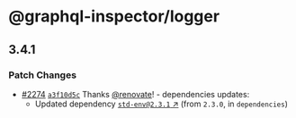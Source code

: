 # @graphql-inspector/logger

## 3.4.1

### Patch Changes

- [#2274](https://github.com/kamilkisiela/graphql-inspector/pull/2274)
  [`a3f10d5c`](https://github.com/kamilkisiela/graphql-inspector/commit/a3f10d5c675b8394ca6617afae43df70fe9e2d94)
  Thanks [@renovate](https://github.com/apps/renovate)! - dependencies updates:
  - Updated dependency [`std-env@2.3.1` ↗︎](https://www.npmjs.com/package/std-env/v/2.3.1) (from
    `2.3.0`, in `dependencies`)
